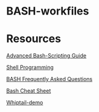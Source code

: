 # BASH-workfiles


Resources
=========

[Advanced Bash-Scripting Guide](http://www.tldp.org/LDP/abs/html)

[Shell Programming](http://linuxsig.org/files/bash_scripting.html)

[BASH Frequently Asked Questions](http://mywiki.wooledge.org/BashFAQ)

[Bash Cheat Sheet](http://lzone.de/cheat-sheet/Bash)

[Whiptail-demo](https://github.com/JohnTroony/Whiptail-demo)
